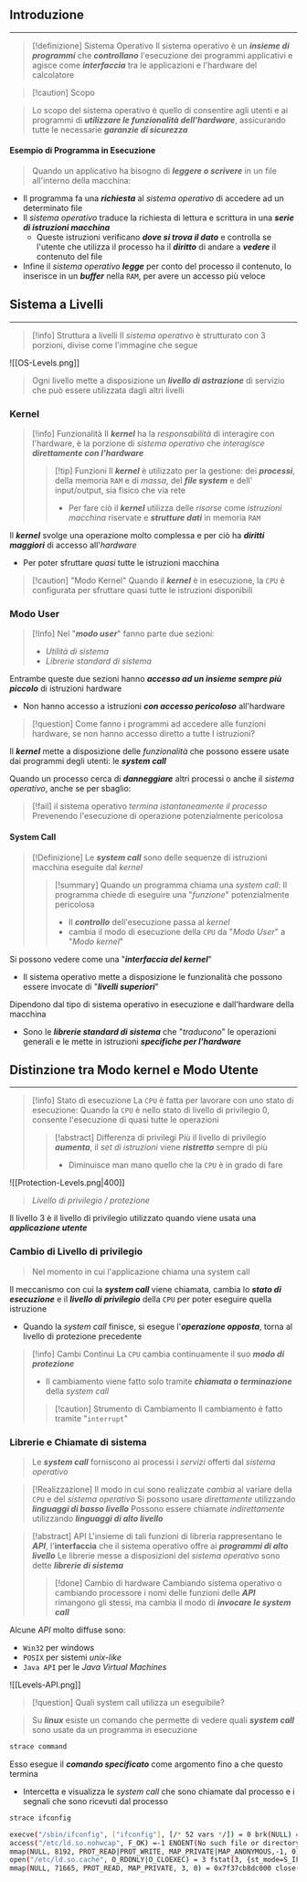 ## Introduzione
---
>[!definizione] Sistema Operativo
>Il sistema operativo è un ***insieme di programmi*** che ***controllano*** l'esecuzione dei programmi applicativi e agisce come ***interfaccia*** tra le applicazioni e l'hardware del calcolatore

>[!caution] Scopo

> Lo scopo del sistema operativo è quello di consentire agli utenti e ai programmi di ***utilizzare le funzionalità dell'hardware***, assicurando tutte le necessarie ***garanzie di sicurezza***

#### Esempio di Programma in Esecuzione
>Quando un applicativo ha bisogno di ***leggere o scrivere*** in un file all'interno della macchina:

- Il programma fa una ***richiesta*** al *sistema operativo* di accedere ad un determinato file
- Il *sistema operativo* traduce la richiesta di lettura e scrittura in una ***serie di istruzioni macchina***
	- Queste istruzioni verificano ***dove si trova il dato*** e controlla se l'utente che utilizza il processo ha il ***diritto*** di andare a ***vedere*** il contenuto del file
- Infine il *sistema operativo* ***legge*** per conto del processo il contenuto, lo inserisce in un ***buffer*** nella `RAM`, per avere un accesso più veloce

## Sistema a Livelli
---
>[!info] Struttura a livelli
>Il *sistema operativo* è strutturato con 3 porzioni, divise come l'immagine che segue

![[OS-Levels.png]]

>Ogni livello mette a disposizione un ***livello di astrazione*** di servizio che può essere utilizzata dagli altri livelli
### Kernel
>[!info] Funzionalità
>Il ***kernel*** ha la *responsabilità* di interagire con l'hardware, è la porzione di *sistema operativo* che *interagisce* ***direttamente con l'hardware***
>>[!tip] Funzioni
>>Il ***kernel*** è utilizzato per la gestione: dei ***processi***, della memoria `RAM` e di *massa*, del ***file system*** e dell' input/output, sia fisico che via rete
>>- Per fare ciò il ***kernel*** utilizza delle *risorse* come *istruzioni macchina* riservate e ***strutture dati*** in memoria `RAM`

Il ***kernel*** svolge una operazione molto complessa e per ciò ha ***diritti maggiori*** di accesso all'*hardware*
- Per poter sfruttare *quasi* tutte le istruzioni macchina

>[!caution] "Modo Kernel"
>Quando il ***kernel*** è in esecuzione, la `CPU` è configurata per sfruttare quasi tutte le istruzioni disponibili

### Modo User
>[!Info]
>Nel "***modo user***" fanno parte due sezioni:
>- *Utilità di sistema*
>- *Librerie standard di sistema*



Entrambe queste due sezioni hanno ***accesso ad un insieme sempre più piccolo*** di istruzioni hardware
- Non hanno accesso a istruzioni ***con accesso pericoloso*** all'hardware

>[!question] Come fanno i programmi ad accedere alle funzioni hardware, se non hanno accesso diretto a tutte l istruzioni?

Il ***kernel*** mette a disposizione delle *funzionalità* che possono essere usate dai programmi degli utenti: le ***system call***

Quando un processo cerca di ***danneggiare*** altri processi o anche il *sistema operativo*, anche se per sbaglio:
>[!fail] il sistema operativo *termina istantaneamente il processo*
>Prevenendo l'esecuzione di operazione potenzialmente pericolosa

#### System Call

>[!Definizione]
>Le ***system call*** sono delle sequenze di istruzioni macchina eseguite dal *kernel*
>>[!summary] Quando un programma chiama una *system call*:
>>Il programma chiede di eseguire una "*funzione*" potenzialmente pericolosa
>>- Il ***controllo*** dell'esecuzione passa al *kernel*
>>	- cambia il modo di esecuzione della `CPU` da "*Modo User*" a "*Modo kernel*"

Si possono vedere come una "***interfaccia del kernel***"
- Il sistema operativo mette a disposizione le funzionalità che possono essere invocate di "***livelli superiori***"

Dipendono dal tipo di sistema operativo in esecuzione e dall'hardware della macchina
- Sono le ***librerie standard di sistema*** che "*traducono*" le operazioni generali e le mette in istruzioni ***specifiche per l'hardware***

## Distinzione tra Modo kernel e Modo Utente
---

>[!info] Stato di esecuzione
>La `CPU` è fatta per lavorare con uno stato di esecuzione:
>Quando la `CPU` è nello stato di livello di privilegio $0$, consente l'esecuzione di quasi tutte le operazioni
>>[!abstract] Differenza di privilegi
>>Più il livello di privilegio ***aumenta***, il *set di istruzioni* viene ***ristretto*** sempre di più
>>- Diminuisce man mano quello che la `CPU` è in grado di fare

![[Protection-Levels.png|400]]
> *Livello di privilegio / protezione*

Il livello $3$ è il livello di privilegio utilizzato quando viene usata una ***applicazione utente***

### Cambio di Livello di privilegio
> Nel momento in cui l'applicazione chiama una system call
 
Il meccanismo con cui la ***system call*** viene chiamata, cambia lo ***stato di esecuzione*** e il ***livello di privilegio*** della `CPU` per poter eseguire quella istruzione
- Quando la *system call* finisce, si esegue l'***operazione opposta***, torna al livello di protezione precedente

>[!info] Cambi Continui
>La `CPU` cambia continuamente il suo ***modo di protezione***
>- Il cambiamento viene fatto solo tramite ***chiamata o terminazione*** della *system call*
>>[!caution] Strumento di Cambiamento
>>Il cambiamento è fatto tramite "`interrupt`"

### Librerie e Chiamate di sistema
>Le ***system call*** forniscono ai processi i *servizi* offerti dal *sistema operativo*

>[!Realizzazione]
>Il modo in cui sono realizzate *cambia* al variare della `CPU` e del *sistema operativo*
>Si possono usare *direttamente* utilizzando ***linguaggi di basso livello***
>Possono essere chiamate *indirettamente* utilizzando ***linguaggi di alto livello***

>[!abstract] API
>L'insieme di tali funzioni di libreria rappresentano le ***API***, l'**interfaccia** che il sistema operativo offre ai ***programmi di alto livello***
>Le librerie messe a disposizioni del *sistema operativo* sono dette ***librerie di sistema***
>>[!done] Cambio di hardware
>>Cambiando sistema  operativo o cambiando processore i nomi delle funzioni delle ***API*** rimangono gli stessi, ma cambia il modo di ***invocare le system call***

Alcune *API* molto diffuse sono:
- `Win32` per windows
- `POSIX` per sistemi *unix-like*
- `Java API` per le *Java Virtual Machines*

![[Levels-API.png]]

>[!question] Quali system call utilizza un eseguibile?

>Su ***linux*** esiste un comando che permette di vedere quali ***system call*** sono usate da un programma in esecuzione

```bash
strace command
```

Esso esegue il ***comando specificato*** come argomento fino a che questo termina
- Intercetta e visualizza le *system call* che sono chiamate dal processo e i segnali che sono ricevuti dal processo

```bash
strace ifconfig 

execve("/sbin/ifconfig", ["ifconfig"], [/* 52 vars */]) = 0 brk(NULL) = 0x12f3000 
access("/etc/ld.so.nohwcap", F_OK) =-1 ENOENT(No such file or directory) 
mmap(NULL, 8192, PROT_READ|PROT_WRITE, MAP_PRIVATE|MAP_ANONYMOUS,-1, 0) = 0x7f37cb8ee000 access("/etc/ld.so.preload", R_OK) =-1 ENOENT(No such file or directory) 
open("/etc/ld.so.cache", O_RDONLY|O_CLOEXEC) = 3 fstat(3, {st_mode=S_IFREG|0644, st_size=71665, ...}) = 0 
mmap(NULL, 71665, PROT_READ, MAP_PRIVATE, 3, 0) = 0x7f37cb8dc000 close(3
```